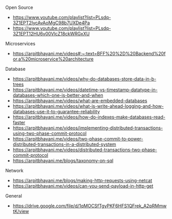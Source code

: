 Open Source 
* https://www.youtube.com/playlist?list=PLsdq-3Z1EPT2IycAvAoMgC98b7UXDe4Pa
* https://www.youtube.com/playlist?list=PLsdq-3Z1EPT12HU6v00VlcZ18ckWRGxXU


Microservices
* https://arpitbhayani.me/videos#:~:text=BFF%20%2D%20Backend%20for,a%20microservice%20architecture


Database
* https://arpitbhayani.me/videos/why-do-databases-store-data-in-b-trees
* https://arpitbhayani.me/videos/datetime-vs-timestamp-datatype-in-databases-which-one-is-better-and-when
* https://arpitbhayani.me/videos/what-are-embedded-databases
* https://arpitbhayani.me/videos/what-is-write-ahead-logging-and-how-databases-use-it-to-guarantee-reliability
* https://arpitbhayani.me/videos/how-do-indexes-make-databases-read-faster
* https://arpitbhayani.me/videos/implementing-distributed-transactions-using-two-phase-commit-protocol
* https://arpitbhayani.me/videos/two-phase-commit-to-power-distributed-transactions-in-a-distributed-system
* https://arpitbhayani.me/videos/distributed-transactions-two-phase-commit-protocol
* https://arpitbhayani.me/blogs/taxonomy-on-sql

Network
* https://arpitbhayani.me/blogs/making-http-requests-using-netcat
* https://arpitbhayani.me/videos/can-you-send-payload-in-http-get

General
* https://drive.google.com/file/d/1qMOCSfTgyPKF6HFS1QFrek_A2pRMmwtK/view

